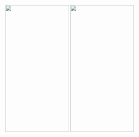 <img src="https://user-images.githubusercontent.com/26844387/95759955-0ada4000-0cc8-11eb-9f29-a77e9299a7f8.png" width="200" height="400"/> <img src="https://user-images.githubusercontent.com/26844387/95759950-0877e600-0cc8-11eb-8c74-6bfe15786e7b.png" width="200" height="400"/>

